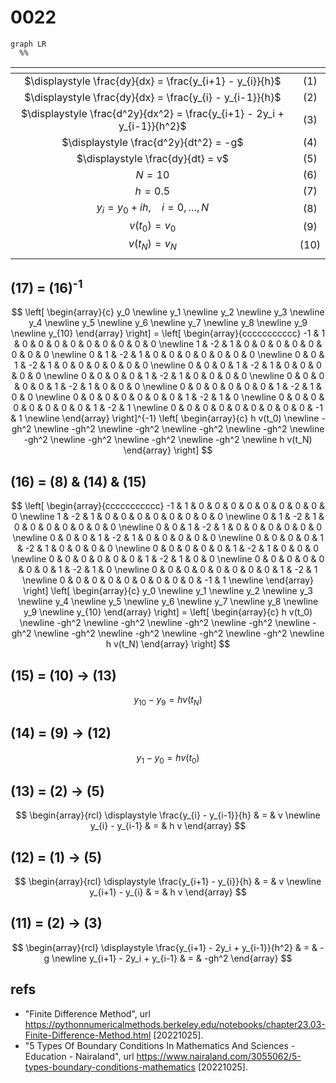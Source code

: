 # 0022
```mermaid
graph LR
  %%
```

<span></span>|<span></span>
:-: | :-:
$\displaystyle \frac{dy}{dx} = \frac{y_{i+1} - y_{i}}{h}$ | $(1)$
$\displaystyle \frac{dy}{dx} = \frac{y_{i} - y_{i-1}}{h}$ | $(2)$
$\displaystyle \frac{d^2y}{dx^2} = \frac{y_{i+1} - 2y_i + y_{i-1}}{h^2}$ | $(3)$
$\displaystyle \frac{d^2y}{dt^2} = -g$ | $(4)$
$\displaystyle \frac{dy}{dt} = v$ | $(5)$
$N = 10$ | $(6)$
$h = 0.5$ | $(7)$
$y_i = y_0 + ih, \ \ \ \ i = 0, \dots, N$ | $(8)$
$v(t_0) = v_0$ | $(9)$
$v(t_N) = v_N$ | $(10)$
<span></span>|<span></span>


## (17) = (16)<sup>-1</sup>
$$
\left[
\begin{array}{c}
y_0 \newline
y_1 \newline
y_2 \newline
y_3 \newline
y_4 \newline
y_5 \newline
y_6 \newline
y_7 \newline
y_8 \newline
y_9 \newline
y_{10}
\end{array}
\right] =
\left[
\begin{array}{ccccccccccc}
-1 &  1 &  0 &  0 &  0 &  0 &  0 &  0 &  0 &  0 &  0 \newline 
 1 & -2 &  1 &  0 &  0 &  0 &  0 &  0 &  0 &  0 &  0 \newline 
 0 &  1 & -2 &  1 &  0 &  0 &  0 &  0 &  0 &  0 &  0 \newline 
 0 &  0 &  1 & -2 &  1 &  0 &  0 &  0 &  0 &  0 &  0 \newline 
 0 &  0 &  0 &  1 & -2 &  1 &  0 &  0 &  0 &  0 &  0 \newline 
 0 &  0 &  0 &  0 &  1 & -2 &  1 &  0 &  0 &  0 &  0 \newline 
 0 &  0 &  0 &  0 &  0 &  1 & -2 &  1 &  0 &  0 &  0 \newline 
 0 &  0 &  0 &  0 &  0 &  0 &  1 & -2 &  1 &  0 &  0 \newline 
 0 &  0 &  0 &  0 &  0 &  0 &  0 &  1 & -2 &  1 &  0 \newline 
 0 &  0 &  0 &  0 &  0 &  0 &  0 &  0 &  1 & -2 &  1 \newline 
 0 &  0 &  0 &  0 &  0 &  0 &  0 &  0 &  0 & -1 &  1 \newline 
\end{array}
\right]^{-1}
\left[ \begin{array}{c}
h v(t_0) \newline
-gh^2 \newline
-gh^2 \newline
-gh^2 \newline
-gh^2 \newline
-gh^2 \newline
-gh^2 \newline
-gh^2 \newline
-gh^2 \newline
-gh^2 \newline
h v(t_N)
\end{array}
\right]
$$


## (16) = (8) & (14) & (15) 
$$
\left[
\begin{array}{ccccccccccc}
-1 &  1 &  0 &  0 &  0 &  0 &  0 &  0 &  0 &  0 &  0 \newline 
 1 & -2 &  1 &  0 &  0 &  0 &  0 &  0 &  0 &  0 &  0 \newline 
 0 &  1 & -2 &  1 &  0 &  0 &  0 &  0 &  0 &  0 &  0 \newline 
 0 &  0 &  1 & -2 &  1 &  0 &  0 &  0 &  0 &  0 &  0 \newline 
 0 &  0 &  0 &  1 & -2 &  1 &  0 &  0 &  0 &  0 &  0 \newline 
 0 &  0 &  0 &  0 &  1 & -2 &  1 &  0 &  0 &  0 &  0 \newline 
 0 &  0 &  0 &  0 &  0 &  1 & -2 &  1 &  0 &  0 &  0 \newline 
 0 &  0 &  0 &  0 &  0 &  0 &  1 & -2 &  1 &  0 &  0 \newline 
 0 &  0 &  0 &  0 &  0 &  0 &  0 &  1 & -2 &  1 &  0 \newline 
 0 &  0 &  0 &  0 &  0 &  0 &  0 &  0 &  1 & -2 &  1 \newline 
 0 &  0 &  0 &  0 &  0 &  0 &  0 &  0 &  0 & -1 &  1 \newline 
\end{array}
\right]
\left[
\begin{array}{c}
y_0 \newline
y_1 \newline
y_2 \newline
y_3 \newline
y_4 \newline
y_5 \newline
y_6 \newline
y_7 \newline
y_8 \newline
y_9 \newline
y_{10}
\end{array}
\right] =
\left[ \begin{array}{c}
h v(t_0) \newline
-gh^2 \newline
-gh^2 \newline
-gh^2 \newline
-gh^2 \newline
-gh^2 \newline
-gh^2 \newline
-gh^2 \newline
-gh^2 \newline
-gh^2 \newline
h v(t_N)
\end{array}
\right]
$$


## (15) = (10) &rightarrow; (13)
$$
y_{10} - y_{9} = h v(t_N)
$$


## (14) = (9) &rightarrow; (12)
$$
y_1 - y_0 = h v(t_0)
$$


## (13) = (2) &rightarrow; (5)
$$
\begin{array}{rcl}
\displaystyle \frac{y_{i} - y_{i-1}}{h} & = & v \newline
y_{i} - y_{i-1} & = & h v
\end{array}
$$


## (12) = (1) &rightarrow; (5)
$$
\begin{array}{rcl}
\displaystyle \frac{y_{i+1} - y_{i}}{h} & = & v \newline
y_{i+1} - y_{i} & = & h v
\end{array}
$$


## (11) = (2) &rightarrow; (3)
$$
\begin{array}{rcl}
\displaystyle \frac{y_{i+1} - 2y_i + y_{i-1}}{h^2} & = & -g \newline
y_{i+1} - 2y_i + y_{i-1} & = & -gh^2
\end{array}
$$


## refs
+ "Finite Difference Method", url <https://pythonnumericalmethods.berkeley.edu/notebooks/chapter23.03-Finite-Difference-Method.html> [20221025].
+ "5 Types Of Boundary Conditions In Mathematics And Sciences - Education - Nairaland", url <https://www.nairaland.com/3055062/5-types-boundary-conditions-mathematics> [20221025].